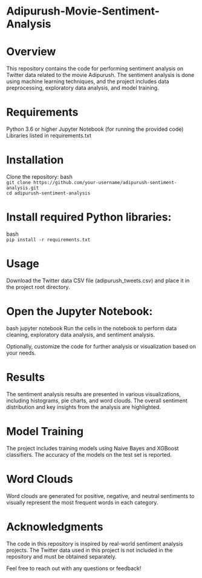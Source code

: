 # Adipurush-Movie-Sentiment-Analysis

# Overview
This repository contains the code for performing sentiment analysis on Twitter data related to the movie Adipurush. The sentiment analysis is done using machine learning techniques, and the project includes data preprocessing, exploratory data analysis, and model training.

# Requirements
Python 3.6 or higher
Jupyter Notebook (for running the provided code)
Libraries listed in requirements.txt
# Installation
Clone the repository:
bash <br>
`git clone https://github.com/your-username/adipurush-sentiment-analysis.git`<br>
`cd adipurush-sentiment-analysis`
# Install required Python libraries:
bash <br>
`pip install -r requirements.txt`<br>
# Usage
Download the Twitter data CSV file (adipurush_tweets.csv) and place it in the project root directory.

# Open the Jupyter Notebook:

bash
jupyter notebook
Run the cells in the notebook to perform data cleaning, exploratory data analysis, and sentiment analysis.

Optionally, customize the code for further analysis or visualization based on your needs.

# Results
The sentiment analysis results are presented in various visualizations, including histograms, pie charts, and word clouds. The overall sentiment distribution and key insights from the analysis are highlighted.

# Model Training
The project includes training models using Naive Bayes and XGBoost classifiers. The accuracy of the models on the test set is reported.

# Word Clouds
Word clouds are generated for positive, negative, and neutral sentiments to visually represent the most frequent words in each category.

# Acknowledgments
The code in this repository is inspired by real-world sentiment analysis projects.
The Twitter data used in this project is not included in the repository and must be obtained separately.

Feel free to reach out with any questions or feedback!
